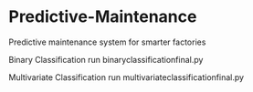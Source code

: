 # Predictive-Maintenance
Predictive maintenance system for smarter factories

Binary Classification
run binaryclassificationfinal.py

Multivariate Classification
run multivariateclassificationfinal.py
